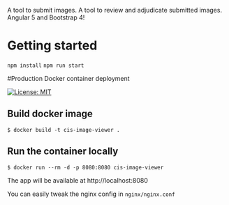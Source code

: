 
A tool to submit images. A tool to review and adjudicate submitted images. Angular 5 and Bootstrap 4!


# Getting started

```npm install```
```npm run start```

#Production Docker container deployment


[![License: MIT](https://img.shields.io/badge/License-MIT-blue.svg)](https://opensource.org/licenses/MIT)

## Build docker image

```
$ docker build -t cis-image-viewer . 
```

## Run the container locally

```
$ docker run --rm -d -p 8080:8080 cis-image-viewer
```


The app will be available at http://localhost:8080

You can easily tweak the nginx config in ```nginx/nginx.conf```
